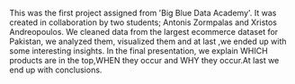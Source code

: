This was the first project assigned from 'Big Blue Data Academy'. It was created in collaboration by two students; Antonis Zormpalas and Xristos Andreopoulos.
We cleaned data from the largest ecommerce dataset for Pakistan, we analyzed them, visualized them and at last ,we ended up with some interesting insights.
In the final presentation, we explain WHICH products are in the top,WHEN they occur and WHY they occur.At last we end up with conclusions.
